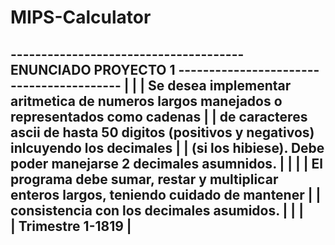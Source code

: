 # MIPS-Calculator
 --------------------------------------  ENUNCIADO PROYECTO 1  -----------------------------------------
|													                                                                              |
|       Se desea implementar aritmetica de numeros largos manejados o representados como cadenas	      |
|       de caracteres ascii de hasta 50 digitos (positivos y negativos) inlcuyendo los decimales	      |
|     (si los hibiese). Debe poder manejarse 2 decimales asumnidos.					                            |
|													                                                                              |
|     El programa debe sumar, restar y multiplicar enteros largos, teniendo cuidado de mantener		      |
|     consistencia con los decimales asumidos.							                                          	|
|											                                                                              		|  
|										                      Trimestre 1-1819	                                            |
 -------------------------------------------------------------------------------------------------------

